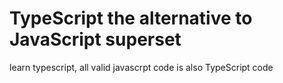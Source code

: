 # TypeScript the alternative to JavaScript superset

learn typescript, all valid javascrpt
 code is also TypeScript code
